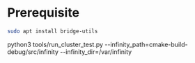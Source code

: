 # Prerequisite

```bash
sudo apt install bridge-utils
```

python3 tools/run_cluster_test.py --infinity_path=cmake-build-debug/src/infinity --infinity_dir=/var/infinity
